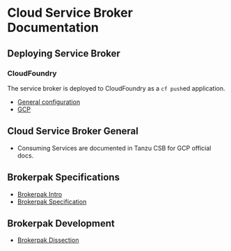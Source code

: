 # Cloud Service Broker Documentation

## Deploying Service Broker

### CloudFoundry
The service broker is deployed to CloudFoundry as a `cf push`ed application.
* [General configuration](./configuration.md)
* [GCP](./installation.md)

## Cloud Service Broker General
* Consuming Services are documented in Tanzu CSB for GCP official docs.

## Brokerpak Specifications
* [Brokerpak Intro](https://github.com/cloudfoundry/cloud-service-broker/tree/main/docs/brokerpak-intro.md)
* [Brokerpak Specification](https://github.com/cloudfoundry/cloud-service-broker/tree/main/docs/brokerpak-specification.md)

## Brokerpak Development
* [Brokerpak Dissection](https://github.com/cloudfoundry/cloud-service-broker/tree/main/docs/brokerpak-dissection.md)

